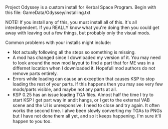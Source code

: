 Project Odyssey is a custom install for Kerbal Space Program.
Begin with this file: GameData/Odyssey/installing.txt

NOTE! If you install any of this, you must install all of this. It's all interdependent. If you REALLY know what you're doing then you could get away with leaving out a few things, but probably only the visual mods.

Common problems with your installs might include:
* Not actually following all the steps so something is missing.
* A mod has changed since I downloaded my version of it. You may need to look around the new mod layout to find a part that for ME was in a differnet location when I downloaded it. Hopefull mod authors do not remove parts entirely.
* Errors while loading can cause an exception that causes KSP to stop loading the rest of your parts. If this happens then you may see very few mods/parts visible, and maybe not any parts at all.
* KSP 0.25 has an issue loading TGA files. Almost half the time I try to start KSP I get part way in andit hangs, or I get to the external VAB scene and the UI is unresponsive. I need to close and try again. It often works the second time. I ahve been slowly converting my TGAs to PNGs but I have not done them all yet, and so it keeps happening. I'm sure it'll happen to you too.
